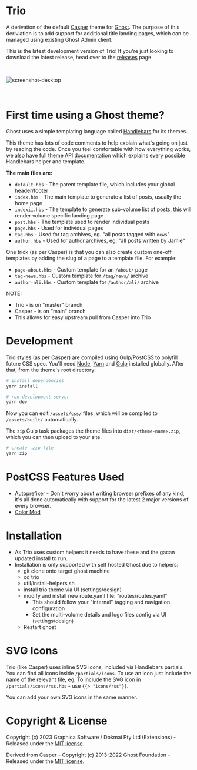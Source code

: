 # Trio

A derivation of the default [Casper](https://github.com/TryGhost/Casper) theme for [Ghost](http://github.com/tryghost/ghost/). The purpose of this deriviation is to add support for additional title landing pages, which can be managed using existing Ghost Admin client.

This is the latest development version of Trio! If you're just looking to download the latest release, head over to the [releases](https://github.com/zebity/trio/releases) page.

&nbsp;

![screenshot-desktop](https://github.com/zebity/trio/blob/master/assets/ghost-trio-theme-01.png)

&nbsp;

# First time using a Ghost theme?

Ghost uses a simple templating language called [Handlebars](http://handlebarsjs.com/) for its themes.

This theme has lots of code comments to help explain what's going on just by reading the code. Once you feel comfortable with how everything works, we also have full [theme API documentation](https://ghost.org/docs/themes/) which explains every possible Handlebars helper and template.

**The main files are:**

- `default.hbs` - The parent template file, which includes your global header/footer
- `index.hbs` - The main template to generate a list of posts, usually the home page
- `indexii.hbs` - The template to generate sub-volume list of posts, this will render volume specific landing page
- `post.hbs` - The template used to render individual posts
- `page.hbs` - Used for individual pages
- `tag.hbs` - Used for tag archives, eg. "all posts tagged with `news`"
- `author.hbs` - Used for author archives, eg. "all posts written by Jamie"

One trick (as per Casper) is that you can also create custom one-off templates by adding the slug of a page to a template file. For example:

- `page-about.hbs` - Custom template for an `/about/` page
- `tag-news.hbs` - Custom template for `/tag/news/` archive
- `author-ali.hbs` - Custom template for `/author/ali/` archive


NOTE:
- Trio - is on "master" branch
- Casper - is on "main" branch
- This allows for easy upstream pull from Casper into Trio


# Development

Trio styles (as per Casper) are compiled using Gulp/PostCSS to polyfill future CSS spec. You'll need [Node](https://nodejs.org/), [Yarn](https://yarnpkg.com/) and [Gulp](https://gulpjs.com) installed globally. After that, from the theme's root directory:

```bash
# install dependencies
yarn install

# run development server
yarn dev
```

Now you can edit `/assets/css/` files, which will be compiled to `/assets/built/` automatically.

The `zip` Gulp task packages the theme files into `dist/<theme-name>.zip`, which you can then upload to your site.

```bash
# create .zip file
yarn zip
```

# PostCSS Features Used

- Autoprefixer - Don't worry about writing browser prefixes of any kind, it's all done automatically with support for the latest 2 major versions of every browser.
- [Color Mod](https://github.com/jonathantneal/postcss-color-mod-function)

# Installation

- As Trio uses custom helpers it needs to have these and the gacan updated install to run.
- Installation is only supported with self hosted Ghost due to helpers:
  - git clone onto target ghost machine
  - cd trio
  - util/install-helpers.sh <YOUR-GHOST-DIR>
  - install trio theme via UI (settings/design)
  - modify and install new route.yaml file: "routes/routes.yaml"
    - This should follow your "internal" tagging and navigation configuration
    - Set the multi-volume details and logo files config via UI (settings/design)
  - Restart ghost


# SVG Icons

Trio (like Casper) uses inline SVG icons, included via Handlebars partials. You can find all icons inside `/partials/icons`. To use an icon just include the name of the relevant file, eg. To include the SVG icon in `/partials/icons/rss.hbs` - use `{{> "icons/rss"}}`.

You can add your own SVG icons in the same manner.


# Copyright & License

Copyright (c) 2023 Graphica Software / Dokmai Pty Ltd (Extensions) - Released under the [MIT license](LICENSE).

Derived from Casper - Copyright (c) 2013-2022 Ghost Foundation - Released under the [MIT license](LICENSE).


